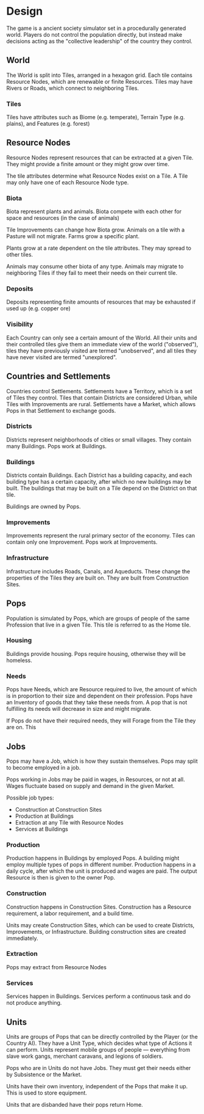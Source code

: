 # Design

The game is a ancient society simulator set in a procedurally generated world. Players do not control the population directly, but instead make decisions acting as the "collective leadership" of the country they control.

## World 
The World is split into Tiles, arranged in a hexagon grid. Each tile contains Resource Nodes, which are renewable or finite Resources. Tiles may have Rivers or Roads, which connect to neighboring Tiles.

### Tiles
Tiles have attributes such as Biome (e.g. temperate), Terrain Type (e.g. plains), and Features (e.g. forest)

## Resource Nodes
Resource Nodes represent resources that can be extracted at a given Tile. They might provide a finite amount or they might grow over time.

The tile attributes determine what Resource Nodes exist on a Tile. A Tile may only have one of each Resource Node type.

### Biota
Biota represent plants and animals. Biota compete with each other for space and resources (in the case of animals)

Tile Improvements can change how Biota grow. Animals on a tile with a Pasture will not migrate. Farms grow a specific plant.

Plants grow at a rate dependent on the tile attributes. They may spread to other tiles.

Animals may consume other biota of any type. Animals may migrate to neighboring Tiles if they fail to meet their needs on their current tile.

### Deposits
Deposits representing finite amounts of resources that may be exhausted if used up (e.g. copper ore)

### Visibility
Each Country can only see a certain amount of the World. All their units and their controlled tiles give them an immediate view of the world ("observed"), tiles they have previously visited are termed "unobserved", and all tiles they have never visited are termed "unexplored".

## Countries and Settlements
Countries control Settlements. Settlements have a Territory, which is a set of Tiles they control. Tiles that contain Districts are considered Urban, while Tiles with Improvements are rural. Settlements have a Market, which allows Pops in that Settlement to exchange goods.

### Districts
Districts represent neighborhoods of cities or small villages. They contain many Buildings. Pops work at Buildings.

### Buildings
Districts contain Buildings. Each District has a building capacity, and each building type has a certain capacity, after which no new buildings may be built. The buildings that may be built on a Tile depend on the District on that tile.

Buildings are owned by Pops.

### Improvements
Improvements represent the rural primary sector of the economy. Tiles can contain only one Improvement. Pops work at Improvements.

### Infrastructure
Infrastructure includes Roads, Canals, and Aqueducts. These change the properties of the Tiles they are built on. They are built from Construction Sites.

## Pops
Population is simulated by Pops, which are groups of people of the same Profession that live in a given Tile. This tile is referred to as the Home tile.

### Housing
Buildings provide housing. Pops require housing, otherwise they will be homeless.

### Needs
Pops have Needs, which are Resource required to live, the amount of which is in proportion to their size and dependent on their profession. Pops have an Inventory of goods that they take these needs from. A pop that is not fulfilling its needs will decrease in size and might migrate.

If Pops do not have their required needs, they will Forage from the Tile they are on. This 

## Jobs
Pops may have a Job, which is how they sustain themselves. Pops may split to become employed in a job.

Pops working in Jobs may be paid in wages, in Resources, or not at all. Wages fluctuate based on supply and demand in the given Market. 

Possible job types:
- Construction at Construction Sites
- Production at Buildings
- Extraction at any Tile with Resource Nodes
- Services at Buildings

### Production
Production happens in Buildings by employed Pops. A building might employ multiple types of pops in different number. Production happens in a daily cycle, after which the unit is produced and wages are paid. The output Resource is then is given to the owner Pop.

### Construction
Construction happens in Construction Sites. Construction has a Resource requirement, a labor requirement, and a build time.

Units may create Construction Sites, which can be used to create Districts, Improvements, or Infrastructure. Building construction sites are created immediately.

### Extraction
Pops may extract from Resource Nodes

### Services
Services happen in Buildings. Services perform a continuous task and do not produce anything.

## Units
Units are groups of Pops that can be directly controlled by the Player (or the Country AI). They have a Unit Type, which decides what type of Actions it can perform. Units represent mobile groups of people — everything from slave work gangs, merchant caravans, and legions of soldiers.

Pops who are in Units do not have Jobs. They must get their needs either by Subsistence or the Market.

Units have their own inventory, independent of the Pops that make it up. This is used to store equipment.

Units that are disbanded have their pops return Home.